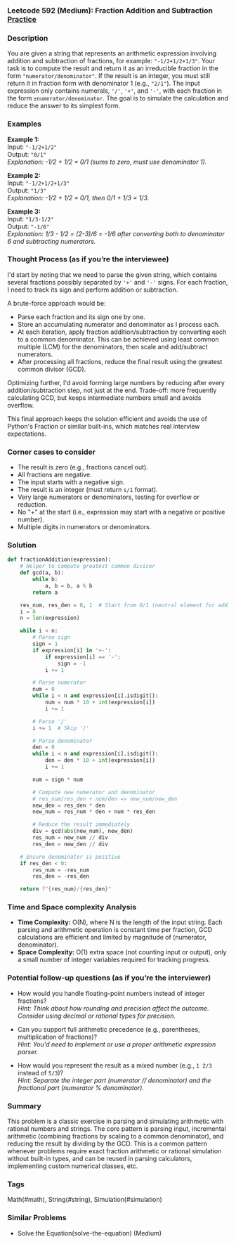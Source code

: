 ### Leetcode 592 (Medium): Fraction Addition and Subtraction [Practice](https://leetcode.com/problems/fraction-addition-and-subtraction)

### Description  
You are given a string that represents an arithmetic expression involving addition and subtraction of fractions, for example: `"-1/2+1/2+1/3"`. Your task is to compute the result and return it as an irreducible fraction in the form `"numerator/denominator"`. If the result is an integer, you must still return it in fraction form with denominator 1 (e.g., `"2/1"`). The input expression only contains numerals, `'/'`, `'+'`, and `'-'`, with each fraction in the form `±numerator/denominator`. The goal is to simulate the calculation and reduce the answer to its simplest form.

### Examples  

**Example 1:**  
Input: `"-1/2+1/2"`  
Output: `"0/1"`  
*Explanation: -1/2 + 1/2 = 0/1 (sums to zero, must use denominator 1).*

**Example 2:**  
Input: `"-1/2+1/2+1/3"`  
Output: `"1/3"`  
*Explanation: -1/2 + 1/2 = 0/1, then 0/1 + 1/3 = 1/3.*

**Example 3:**  
Input: `"1/3-1/2"`  
Output: `"-1/6"`  
*Explanation: 1/3 - 1/2 = (2-3)/6 = -1/6 after converting both to denominator 6 and subtracting numerators.*

### Thought Process (as if you’re the interviewee)  
I'd start by noting that we need to parse the given string, which contains several fractions possibly separated by `'+'` and `'-'` signs. For each fraction, I need to track its sign and perform addition or subtraction.

A brute-force approach would be:
- Parse each fraction and its sign one by one.
- Store an accumulating numerator and denominator as I process each.
- At each iteration, apply fraction addition/subtraction by converting each to a common denominator. This can be achieved using least common multiple (LCM) for the denominators, then scale and add/subtract numerators.
- After processing all fractions, reduce the final result using the greatest common divisor (GCD).

Optimizing further, I'd avoid forming large numbers by reducing after every addition/subtraction step, not just at the end. Trade-off: more frequently calculating GCD, but keeps intermediate numbers small and avoids overflow.

This final approach keeps the solution efficient and avoids the use of Python's Fraction or similar built-ins, which matches real interview expectations.

### Corner cases to consider  
- The result is zero (e.g., fractions cancel out).
- All fractions are negative.
- The input starts with a negative sign.
- The result is an integer (must return `s/1` format).
- Very large numerators or denominators, testing for overflow or reduction.
- No "+" at the start (i.e., expression may start with a negative or positive number).
- Multiple digits in numerators or denominators.

### Solution

```python
def fractionAddition(expression):
    # Helper to compute greatest common divisor
    def gcd(a, b):
        while b:
            a, b = b, a % b
        return a

    res_num, res_den = 0, 1  # Start from 0/1 (neutral element for addition)
    i = 0
    n = len(expression)

    while i < n:
        # Parse sign
        sign = 1
        if expression[i] in '+-':
            if expression[i] == '-':
                sign = -1
            i += 1

        # Parse numerator
        num = 0
        while i < n and expression[i].isdigit():
            num = num * 10 + int(expression[i])
            i += 1

        # Parse '/'
        i += 1  # Skip '/'

        # Parse denominator
        den = 0
        while i < n and expression[i].isdigit():
            den = den * 10 + int(expression[i])
            i += 1

        num = sign * num

        # Compute new numerator and denominator
        # res_num/res_den + num/den => new_num/new_den
        new_den = res_den * den
        new_num = res_num * den + num * res_den

        # Reduce the result immediately
        div = gcd(abs(new_num), new_den)
        res_num = new_num // div
        res_den = new_den // div

    # Ensure denominator is positive
    if res_den < 0:
        res_num = -res_num
        res_den = -res_den

    return f"{res_num}/{res_den}"
```

### Time and Space complexity Analysis  

- **Time Complexity:** O(N), where N is the length of the input string. Each parsing and arithmetic operation is constant time per fraction, GCD calculations are efficient and limited by magnitude of (numerator, denominator).
- **Space Complexity:** O(1) extra space (not counting input or output), only a small number of integer variables required for tracking progress.

### Potential follow-up questions (as if you’re the interviewer)  

- How would you handle floating-point numbers instead of integer fractions?  
  *Hint: Think about how rounding and precision affect the outcome. Consider using decimal or rational types for precision.*

- Can you support full arithmetic precedence (e.g., parentheses, multiplication of fractions)?  
  *Hint: You'd need to implement or use a proper arithmetic expression parser.*

- How would you represent the result as a mixed number (e.g., `1 2/3` instead of `5/3`)?  
  *Hint: Separate the integer part (numerator // denominator) and the fractional part (numerator % denominator).*

### Summary
This problem is a classic exercise in parsing and simulating arithmetic with rational numbers and strings. The core pattern is parsing input, incremental arithmetic (combining fractions by scaling to a common denominator), and reducing the result by dividing by the GCD. This is a common pattern whenever problems require exact fraction arithmetic or rational simulation without built-in types, and can be reused in parsing calculators, implementing custom numerical classes, etc.

### Tags
Math(#math), String(#string), Simulation(#simulation)

### Similar Problems
- Solve the Equation(solve-the-equation) (Medium)